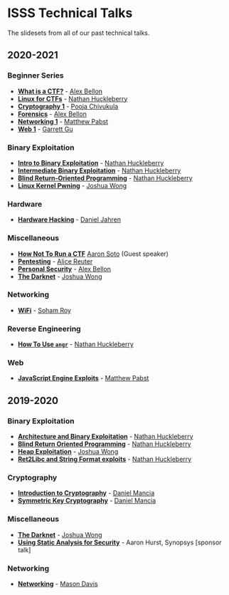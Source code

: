 # ISSS Technical Talks

The slidesets from all of our past technical talks.

## 2020-2021

### Beginner Series
- **[What is a CTF?](beginner-series/What-is-a-CTF.pdf)** - [Alex Bellon](https://github.com/alex-bellon)
- **[Linux for CTFs](beginner-series/Linux-for-CTFs.pdf)** - [Nathan Huckleberry](https://github.com/Nathan-Huckleberry)
- **[Cryptography 1](beginner-series/Cryptography-1.pdf)** - [Pooja Chivukula](https://github.com/poojachiv)
- **[Forensics](beginner-series/Forensics.pdf)** - [Alex Bellon](https://github.com/alex-bellon)
- **[Networking 1](beginner-series/Networking-1.pdf)** - [Matthew Pabst](https://github.com/PabstMatthew)
- **[Web 1](beginner-series/Web-1.pdf)** - [Garrett Gu](https://github.com/garrettgu10)

### Binary Exploitation
- **[Intro to Binary Exploitation](Intro-to-Binary.pdf)** - [Nathan Huckleberry](https://github.com/Nathan-Huckleberry)
- **[Intermediate Binary Exploitation](Intermediate-Binary-Exploitation.pdf)** - [Nathan Huckleberry](https://github.com/Nathan-Huckleberry)
- **[Blind Return-Oriented Programming](Blind-Return-Oriented-Programming.pdf)** - [Nathan Huckleberry](https://github.com/Nathan-Huckleberry)
- **[Linux Kernel Pwning](Linux-Kernel-Pwning.pdf)** - [Joshua Wong](https://github.com/JWong101)

### Hardware
- **[Hardware Hacking](Hardware-Hacking.pdf)** - [Daniel Jahren](https://github.com/beegbug)

### Miscellaneous
- **[How Not To Run a CTF](How-Not-To-Run-a-CTF.pdf)** [Aaron Soto](https://twitter.com/_surefire_) (Guest speaker)
- **[Pentesting](Pentesting.pdf)** - [Alice Reuter](https://github.com/alicelambda)
- **[Personal Security](Personal-Security.pdf)** - [Alex Bellon](https://github.com/alex-bellon)
- **[The Darknet](Darknet.pdf)** - [Joshua Wong](https://github.com/JWong101)

### Networking
- **[WiFi](WiFi.pdf)** - [Soham Roy](https://github.com/Soham3-1415)

### Reverse Engineering
- **[How To Use `angr`](How-To-Use-angr.pdf)** - [Nathan Huckleberry](https://github.com/Nathan-Huckleberry)

### Web
- **[JavaScript Engine Exploits](JavaScript-Engine-Exploitation.pdf)** - [Matthew Pabst](https://github.com/PabstMatthew)

## 2019-2020

### Binary Exploitation
- **[Architecture and Binary Exploitation](archive/Architecture_and_Binary_Exploitation.pdf)** - [Nathan Huckleberry](https://github.com/Nathan-Huckleberry)
- **[Blind Return Oriented Programming](archive/Blind_Return_Oriented_Programming.pdf)** - [Nathan Huckleberry](https://github.com/Nathan-Huckleberry)
- **[Heap Exploitation](archive/Heap_Exploitation.pdf)** - [Joshua Wong](https://github.com/JWong101)
- **[Ret2Libc and String Format exploits](archive/Ret2Libc_and_String_Format.pdf)** - [Nathan Huckleberry](https://github.com/Nathan-Huckleberry)

### Cryptography
- **[Introduction to Cryptography](archive/Introduction_to_Cryptography.pdf)** - [Daniel Mancia](https://github.com/dmanc)
- **[Symmetric Key Cryptography](archive/Symmetric_Key_Cryptography.pdf)** - [Daniel Mancia](https://github.com/dmanc)

### Miscellaneous
- **[The Darknet](archive/The_Darknet.pdf)** - [Joshua Wong](https://github.com/JWong101)
- **[Using Static Analysis for Security](archive/Using_Static_Analysis_for_Security.pdf)** - Aaron Hurst, Synopsys [sponsor talk]

### Networking
- **[Networking](archive/Networking.pdf)** - [Mason Davis](https://github.com/Mason-D)
